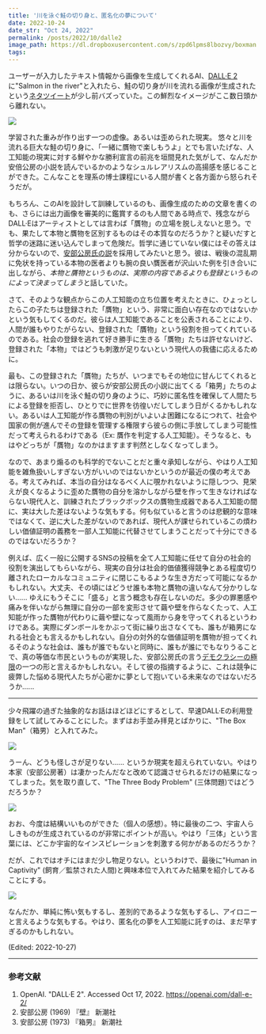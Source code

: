 ```yaml
---
title: '川を泳ぐ鮭の切り身と、匿名化の夢について'
date: 2022-10-24
date_str: "Oct 24, 2022"
permalink: /posts/2022/10/dalle2
image_path: https://dl.dropboxusercontent.com/s/zpd6lpms8lbozvy/boxman.PNG?dl=0
tags:
---
```

ユーザーが入力したテキスト情報から画像を生成してくれるAI、[DALL·E 2](https://openai.com/dall-e-2/)に"Salmon in the river"と入れたら、鮭の切り身が川を流れる画像が生成されたという[ネタツイート](https://twitter.com/ciura_victor/status/1581613573960179712)が少し前バズっていた。この鮮烈なイメージがここ数日頭から離れない。

<img src = "https://dl.dropboxusercontent.com/s/gl8rmzy37t9c7xw/salmon.JPG?dl=0">

学習された重みが作り出す一つの虚像。あるいは歪められた現実。
悠々と川を流れる巨大な鮭の切り身に、「一緒に贋物で楽しもうよ」とでも言いたげな、人工知能の現実に対する鮮やかな勝利宣言の前兆を垣間見れた気がして、なんだか安倍公房の小説を読んでいるかのようなシュルレアリスムの高揚感を感じることができた。こんなことを理系の博士課程にいる人間が書くと各方面から怒られそうだが。

もちろん、このAIを設計して訓練しているのも、画像生成のための文章を書くのも、さらには出力画像を審美的に鑑賞するのも人間である時点で、残念ながらDALL·Eはアーティストとしては言わば「贋物」の立場を脱しえないと思う。でも、果たして本物と贋物を区別するものはその本質なのだろうか？と疑いだすと哲学の迷路に迷い込んでしまって危険だ。哲学に通じていない僕にはその答えは分からないので、[安部公房氏の説](https://www.youtube.com/watch?v=QN68K4CZIOE)を採用してみたいと思う。彼は、戦後の混乱期に免状を持っている本物の医者よりも腕の良い贋医者が沢山いた例を引き合いに出しながら、*本物と贋物というものは、実際の内容であるよりも登録というものによって決まってしまう*と話していた。

さて、そのような観点からこの人工知能の立ち位置を考えたときに、ひょっとしたらこの子たちは登録された「贋物」という、非常に面白い存在なのではないかという気もしてくるのだ。彼らは人工知能であることを公表されることにより、人間が誰もやりたがらない、登録された「贋物」という役割を担ってくれているのである。社会の登録を逃れて好き勝手に生きる「贋物」たちは許せないけど、登録された「本物」ではどうも刺激が足りないという現代人の我儘に応えるために。

最も、この登録された「贋物」たちが、いつまでもその地位に甘んじてくれるとは限らない。いつの日か、彼らが安部公房氏の小説に出てくる「箱男」たちのように、あるいは川を泳ぐ鮭の切り身のように、巧妙に匿名性を確保して人間たちによる登録を拒否し、ひとりでに世界を彷徨いだしてしまう日がくるかもしれない。あるいは人工知能が作る贋物の判別がいよいよ困難になるにつれて、社会や国家の側が進んでその登録を管理する権限すら彼らの側に手放してしまう可能性だって考えられるわけである（Ex: 贋作を判定する人工知能）。そうなると、もはやどっちが「贋物」なのかはますます判然としなくなってしまう。

なので、あまり煽るのも科学的でないことだと重々承知しながら、やはり人工知能を雑魚扱いしすぎない方がいいのではないかというのが最近の僕の考えである。考えてみれば、本当の自分はなるべく人に覗かれないように隠しつつ、見栄えが良くなるように歪めた贋物の自分を溶かしながら壁を作って生きなければならない現代人と、訓練されたブラックボックスの贋物生成器である人工知能の間に、実は大した差はないような気もする。何も似ていると言うのは悲観的な意味ではなくて、逆に大した差がないのであれば、現代人が課せられているこの煩わしい価値証明の義務を一部人工知能に代替させてしまうことだって十分にできるのではないだろうか？

例えば、広く一般に公開するSNSの投稿を全て人工知能に任せて自分の社会的役割を演出してもらいながら、現実の自分は社会的価値獲得競争とある程度切り離されたローカルなコミュニティに閉じこもるような生き方だって可能になるかもしれない。大丈夫、その頃にはどうせ誰も本物と贋物の違いなんて分かりしない...... ゆえにもうそこに「盛る」と言う概念も存在しないのだ。多少の罪悪感や痛みを伴いながら無理に自分の一部を変形させて繭や壁を作らなくたって、人工知能が作った贋物が代わりに繭や壁になって風雨から身を守ってくれるというわけである。実際にダンボールをかぶって街に繰り出さなくても、誰もが箱男になれる社会とも言えるかもしれない。自分の対外的な価値証明を贋物が担ってくれるそのような社会は、誰もが誰でもないと同時に、誰もが誰にでもなりうることで、真の等価な市民というものが実現した、安部公房氏の言う[デモクラシーの極限](https://www.youtube.com/watch?v=IEgC_oIPzV4)の一つの形と言えるかもしれない。そして彼の指摘するように、これは競争に疲弊した悩める現代人たちが心密かに夢として抱いている未来なのではないだろうか......

---

少々飛躍の過ぎた抽象的なお話はほどほどにするとして、早速DALL·Eの利用登録をして試してみることにした。まずはお手並み拝見とばかりに、"The Box Man"（箱男）と入れてみた。

<img src = "https://dl.dropboxusercontent.com/s/zpd6lpms8lbozvy/boxman.PNG?dl=0">

うーん、どうも怪しさが足りない...... というか現実を超えられていない。やはり本家（安部公房著）は凄かったんだなと改めて認識させられるだけの結果になってしまった。気を取り直して、"The Three Body Problem" (三体問題)ではどうだろうか？

<img src = "https://dl.dropboxusercontent.com/s/zswuxeu46tbeiyd/ThreeBodyProblem.jpg?dl=0">

おお、今度は結構いいものができた（個人の感想）。特に最後の二つ、宇宙人らしきものが生成されているのが非常にポイントが高い。やはり「三体」という言葉には、どこか宇宙的なインスピレーションを刺激する何かがあるのだろうか？

だが、これではオチにはまだ少し物足りない。というわけで、最後に"Human in Captivity" (飼育／監禁された人間)と興味本位で入れてみた結果を紹介してみることにする。

<img src = "https://dl.dropboxusercontent.com/s/siyz6jthy12elrw/human.jpg?dl=0">

なんだか、単純に怖い気もするし、差別的であるような気もするし、アイロニーと言えるような気もする。やはり、匿名化の夢を人工知能に託すのは、まだ早すぎるのかもしれない。

(Edited: 2022-10-27)

---
### 参考文献
1. OpenAI. "DALL·E 2". Accessed Oct 17, 2022. https://openai.com/dall-e-2/
2. 安部公房 (1969) 『壁』 新潮社
3. 安部公房 (1973) 『箱男』 新潮社

